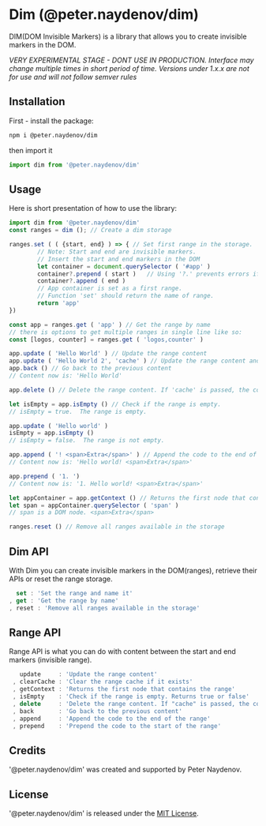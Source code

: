 # Dim (@peter.naydenov/dim)

DIM(DOM Invisible Markers) is a library that allows you to create invisible markers in the DOM.

*VERY EXPERIMENTAL STAGE - DONT USE IN PRODUCTION. Interface may change multiple times in short period of time. Versions under 1.x.x are not for use and will not follow semver rules*


## Installation

First - install the package:
```bash
npm i @peter.naydenov/dim
```
then import it
```js
import dim from '@peter.naydenov/dim'
```

## Usage
Here is short presentation of how to use the library:

```js
import dim from '@peter.naydenov/dim'
const ranges = dim (); // Create a dim storage

ranges.set ( ( {start, end} ) => { // Set first range in the storage. 
        // Note: Start and end are invisible markers.
        // Insert the start and end markers in the DOM
        let container = document.querySelector ( '#app' )
        container?.prepend ( start )   // Using '?.' prevents errors if the container is not found
        container?.append ( end )
        // App container is set as a first range.
        // Function 'set' should return the name of range. 
        return 'app'
})

const app = ranges.get ( 'app' ) // Get the range by name
// there is options to get multiple ranges in single line like so:
const [logos, counter] = ranges.get ( 'logos,counter' )

app.update ( 'Hello World' ) // Update the range content
app.update ( 'Hello World 2', 'cache' ) // Update the range content and cache the previous content
app.back () // Go back to the previous content
// Content now is: 'Hello World'

app.delete () // Delete the range content. If 'cache' is passed, the content will be cached before deleting it

let isEmpty = app.isEmpty () // Check if the range is empty.
// isEmpty = true.  The range is empty.

app.update ( 'Hello world' )
isEmpty = app.isEmpty ()
// isEmpty = false.  The range is not empty.

app.append ( '! <span>Extra</span>' ) // Append the code to the end of the range
// Content now is: 'Hello world! <span>Extra</span>'

app.prepend ( '1. ')
// Content now is: '1. Hello world! <span>Extra</span>'

let appContainer = app.getContext () // Returns the first node that contains the range
let span = appContainer.querySelector ( 'span' )
// span is a DOM node. <span>Extra</span>

ranges.reset () // Remove all ranges available in the storage
```


## Dim API
With Dim you can create invisible markers in the DOM(ranges), retrieve their APIs or reset the range storage.

```js
  set : 'Set the range and name it'
, get : 'Get the range by name'
, reset : 'Remove all ranges available in the storage'
```



## Range API
Range API is what you can do with content between the start and end markers (invisible range).
```js
   update     : 'Update the range content'
 , clearCache : 'Clear the range cache if it exists'
 , getContext : 'Returns the first node that contains the range'
 , isEmpty    : 'Check if the range is empty. Returns true or false'
 , delete     : 'Delete the range content. If "cache" is passed, the content will be cached before deleting it'
 , back       : 'Go back to the previous content'
 , append     : 'Append the code to the end of the range'
 , prepend    : 'Prepend the code to the start of the range'
```



## Credits
'@peter.naydenov/dim' was created and supported by Peter Naydenov.



## License
'@peter.naydenov/dim' is released under the [MIT License](http://opensource.org/licenses/MIT).



